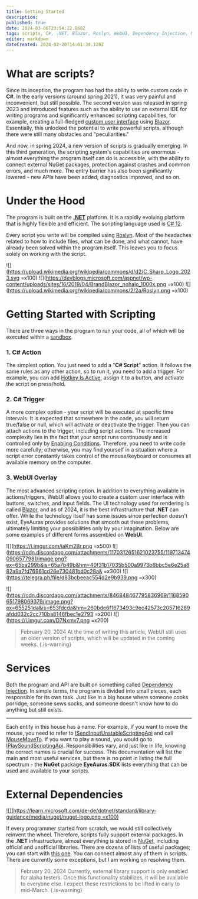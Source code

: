 ```yaml
---
title: Getting Started
description: 
published: true
date: 2024-03-06T23:54:22.868Z
tags: scripts, C#, .NET, Blazor, Roslyn, WebUI, Dependency Injection, NuGet
editor: markdown
dateCreated: 2024-02-20T14:01:34.128Z
---
```

# What are scripts?

Since its inception, the program has had the ability to write custom code in **C#**. In the early versions (around spring 2021), it was very painful and inconvenient, but still possible. The second version was released in spring 2023 and introduced features such as the ability to use an external IDE for writing programs and significantly enhanced scripting capabilities, for example, creating a full-fledged [custom user interface](/en/overlays/custom-ui) using [Blazor](https://dotnet.microsoft.com/en-us/apps/aspnet/web-apps/blazor). Essentially, this unlocked the potential to write powerful scripts, although there were still many obstacles and "peculiarities."

And now, in spring 2024, a new version of scripts is gradually emerging. In this third generation, the scripting system's capabilities are enormous - almost everything the program itself can do is accessible, with the ability to connect external NuGet packages, protection against crashes and common errors, and much more. The entry barrier has also been significantly lowered - new APIs have been added, diagnostics improved, and so on.

# Under the Hood

The program is built on the [**.NET**](https://learn.microsoft.com/en-us/dotnet/core/whats-new/dotnet-8/overview) platform. It is a rapidly evolving platform that is highly flexible and efficient. The scripting language used is [C# 12](https://learn.microsoft.com/en-us/dotnet/csharp/).

Every script you write will be compiled using [Roslyn](https://learn.microsoft.com/en-us/dotnet/csharp/roslyn-sdk/). Most of the headaches related to how to include files, what can be done, and what cannot, have already been solved within the program itself. This leaves you to focus solely on working with the script.

![](https://upload.wikimedia.org/wikipedia/commons/d/d2/C_Sharp_Logo_2023.svg =x100) ![](https://devblogs.microsoft.com/aspnet/wp-content/uploads/sites/16/2019/04/BrandBlazor_nohalo_1000x.png =x100) ![](https://upload.wikimedia.org/wikipedia/commons/2/2a/Roslyn.png =x100)

# Getting Started with Scripting

There are three ways in the program to run your code, all of which will be executed within a [sandbox](/ru/scripting/sandbox).

### 1. C# Action

The simplest option. You just need to add a "**C# Script**" action. It follows the same rules as any other action, so to run it, you need to add a trigger. For example, you can add [Hotkey Is Active](https://wiki.eyeauras.net/en/triggers/hotkey-is-active), assign it to a button, and activate the script on press/hold.

### 2. C# Trigger

A more complex option - your script will be executed at specific time intervals. It is expected that somewhere in the code, you will return true/false or null, which will activate or deactivate the trigger. Then you can attach actions to the trigger, including script actions. The increased complexity lies in the fact that your script runs continuously and is controlled only by [Enabling Conditions](/ru/docs/enablingconditions). Therefore, you need to write code more carefully; otherwise, you may find yourself in a situation where a script error constantly takes control of the mouse/keyboard or consumes all available memory on the computer.

### 3. WebUI Overlay

The most advanced scripting option. In addition to everything available in actions/triggers, WebUI allows you to create a custom user interface with buttons, switches, and input fields. The UI technology used for rendering is called [Blazor](https://dotnet.microsoft.com/en-us/apps/aspnet/web-apps/blazor), and as of 2024, it is the best infrastructure that **.NET** can offer. While the technology itself has some issues since perfection doesn't exist, EyeAuras provides solutions that smooth out these problems, ultimately limiting your possibilities only by your imagination. Below are some examples of different forms assembled on **WebUI**.

![](https://i.imgur.com/iaKm2Br.png =x500) ![](https://cdn.discordapp.com/attachments/1170312651621023755/1197134740906577981/image.png?ex=65ba299b&is=65a7b49b&hm=40f31b17035b500a9973b6bbc5e6e25a882a9a7fd76961cd26e730481bd0c28a& =x300) ![](https://telegra.ph/file/d83bcbeeac554d2e9b939.png =x300)

![](https://cdn.discordapp.com/attachments/846848467795836969/1168590651798069379/image.png?ex=655251da&is=653fdcda&hm=260bde6f1673493c9ec42573c205716289afdd032c2cc710ba8146fbec1e2793 =x200) ![](https://i.imgur.com/D7Nxmv7.png =x200)

> February 20, 2024
> At the time of writing this article, WebUI still uses an older version of scripts, which will be updated in the coming weeks.
{.is-warning}

# Services

Both the program and API are built on something called [Dependency Injection](https://en.wikipedia.org/wiki/Dependency_injection). In simple terms, the program is divided into small pieces, each responsible for its own task. Just like in a big house where someone cooks porridge, someone sews socks, and someone doesn't know how to do anything but still exists.

---
Each entity in this house has a name. For example, if you want to move the mouse, you need to refer to [ISendInputUnstableScriptingApi](https://docs.eyeauras.net/api/EyeAuras.Roxy.Api.ISendInputUnstableScriptingApi.html) and call [MouseMoveTo](https://docs.eyeauras.net/api/EyeAuras.Roxy.Api.ISendInputUnstableScriptingApi.MouseMoveTo.html#EyeAuras_Roxy_Api_ISendInputUnstableScriptingApi_MouseMoveTo_System_Int32_System_Int32_). If you want to play a sound, you would go to [IPlaySoundScriptingApi](https://docs.eyeauras.net/api/EyeAuras.DefaultAuras.Scripting.IPlaySoundScriptingApi.html). Responsibilities vary, and just like in life, knowing the correct names is crucial for success. This documentation will list the main and most useful services, but there is no point in listing the full spectrum - the **NuGet** package **EyeAuras.SDK** lists everything that can be used and available to your scripts.

# External Dependencies

[![](https://learn.microsoft.com/de-de/dotnet/standard/library-guidance/media/nuget/nuget-logo.png =x100)](https://www.nuget.org/)

If every programmer started from scratch, we would still collectively reinvent the wheel. Therefore, scripts fully support external packages. In the **.NET** infrastructure, almost everything is stored in [NuGet](https://www.nuget.org/), including official and unofficial libraries. There are dozens of lists of useful packages; you can start with [this one](https://github.com/quozd/awesome-dotnet). You can connect almost any of them in scripts. There are currently some exceptions, but I am working on resolving them.

> February 20, 2024
> Currently, external library support is only enabled for alpha testers. Once this functionality stabilizes, it will be available to everyone else. I expect these restrictions to be lifted in early to mid-March.
{.is-warning}